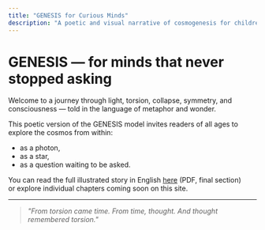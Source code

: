 ```yaml
---
title: "GENESIS for Curious Minds"
description: "A poetic and visual narrative of cosmogenesis for children, students, and dreamers"
---
```


# GENESIS — for minds that never stopped asking

Welcome to a journey through light, torsion, collapse, symmetry, and consciousness — told in the language of metaphor and wonder.

This poetic version of the GENESIS model invites readers of all ages to explore the cosmos from within:  
- as a photon,  
- as a star,  
- as a question waiting to be asked.

You can read the full illustrated story in English [here](https://doi.org/10.5281/zenodo.15662890) (PDF, final section)  
or explore individual chapters coming soon on this site.

---

> *"From torsion came time. From time, thought. And thought remembered torsion."*

